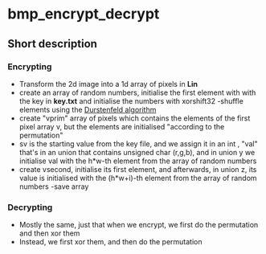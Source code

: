 # bmp_encrypt_decrypt
## Short description
### Encrypting
- Transform the 2d image into a 1d array of pixels in __Lin__
- create an array of random numbers, initialise the first element with with the key in __key.txt__ 
  and initialise the numbers with xorshift32
-shuffle elements using the [Durstenfeld algorithm](https://en.wikipedia.org/wiki/Fisher%E2%80%93Yates_shuffle)
- create "vprim" array of pixels which contains the elements of the first pixel array v,
   but the elements are initialised  "according to the permutation"
- sv is the starting value from the key file, and we assign it in an int , "val" that's in an union that 
 contains unsigned char (r,g,b), and in union y we initialise val with the h*w-th element from the array
 of random numbers
- create vsecond, initialise its first element, and afterwards, in union z, its value is initialised
   with the (h*w+i)-th element from the array of random numbers
-save array
### Decrypting
 - Mostly the same, just that when we encrypt, we first do the permutation and then xor them
  - Instead, we first xor them, and then do the permutation
